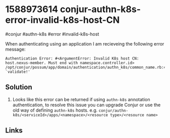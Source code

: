 # 1588973614 conjur-authn-k8s-error-invalid-k8s-host-CN
#conjur #authn-k8s #error #invalid-k8s-host


When authenticating using an application I am recieveing the following error message:
```
Authentication Error: #<ArgumentError: Invalid K8s host CN: host.nexus-member. Must end with namespace.controller.id>
/opt/conjur/possum/app/domain/authentication/authn_k8s/common_name.rb:46:in `validate!'
```

## Solution
1. Looks like this error can be returned if using `authn-k8s` annotation authentication, to resolve this issue you can upgrade Conjur or use the old way of defining `authn-k8s` hosts. e.g. `conjur/authn-k8s/<serviceId>/apps/<namespace>/<resource type>/<resource name>`

## Links
